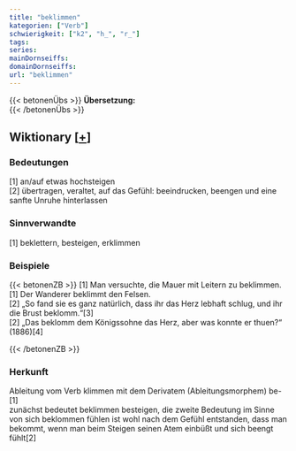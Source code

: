 ```yaml
---
title: "beklimmen"
kategorien: ["Verb"]
schwierigkeit: ["k2", "h_", "r_"]
tags:
series:
mainDornseiffs:
domainDornseiffs:
url: "beklimmen"
---
```


{{< betonenÜbs >}}
**Übersetzung:**  
{{< /betonenÜbs >}}

## Wiktionary [[+](https://de.wiktionary.org/wiki/beklimmen)]

### Bedeutungen
[1] an/auf etwas hochsteigen  
[2] übertragen, veraltet, auf das Gefühl: beeindrucken, beengen und eine sanfte Unruhe hinterlassen  

### Sinnverwandte
[1] beklettern, besteigen, erklimmen  

### Beispiele
{{< betonenZB >}}
[1] Man versuchte, die Mauer mit Leitern zu beklimmen.  
[1] Der Wanderer beklimmt den Felsen.  
[2] „So fand sie es ganz natürlich, dass ihr das Herz lebhaft schlug, und ihr die Brust beklomm.“[3]  
[2] „Das beklomm dem Königssohne das Herz, aber was konnte er thuen?“ (1886)[4]  

{{< /betonenZB >}}
### Herkunft
Ableitung vom Verb klimmen mit dem Derivatem (Ableitungsmorphem) be-[1]  
zunächst bedeutet beklimmen besteigen, die zweite Bedeutung im Sinne von sich beklommen fühlen ist wohl nach dem Gefühl entstanden, dass man bekommt, wenn man beim Steigen seinen Atem einbüßt und sich beengt fühlt[2]  


